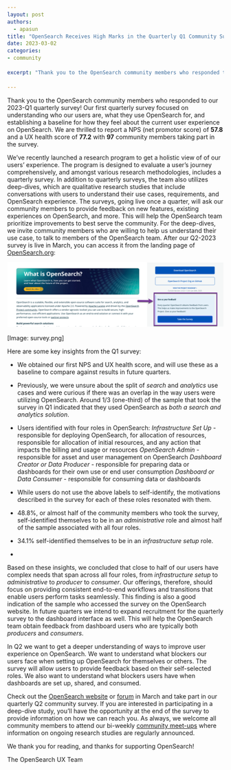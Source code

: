 ```yaml
---
layout: post
authors:
  - apasun
title: "OpenSearch Receives High Marks in the Quarterly Q1 Community Survey"
date: 2023-03-02 
categories:
- community

excerpt: "Thank you to the OpenSearch community members who responded to our 2023-Q1 quarterly survey! Our first quarterly survey focused on understanding who our users are, what they use OpenSearch for, and establishing a baseline for how they feel about the current user experience on OpenSearch. We are thrilled to report a NPS (net promotor score) of **57.8** and a UX health score of **77.2** with **97** community members taking part in the survey."

---
```


Thank you to the OpenSearch community members who responded to our 2023-Q1 quarterly survey! Our first quarterly survey focused on understanding who our users are, what they use OpenSearch for, and establishing a baseline for how they feel about the current user experience on OpenSearch. We are thrilled to report a NPS (net promotor score) of **57.8** and a UX health score of **77.2** with **97** community members taking part in the survey. 

We’ve recently launched a research program to get a holistic view of of our users’ experience. The program is designed to evaluate a user’s journey comprehensively, and amongst various research methodologies, includes a quarterly survey. In addition to quarterly surveys, the team also utilizes deep-dives, which are qualitative research studies that include conversations with users to understand their use cases, requirements, and OpenSearch experience. The surveys, going live once a quarter, will ask our community members to provide feedback on new features, existing experiences on OpenSearch, and more. This will help the OpenSearch team prioritize improvements to best serve the community. For the deep-dives, we invite community members who are willing to help us understand their use case, to talk to members of the OpenSearch team. After our Q2-2023 survey is live in March, you can access it from the landing page of [OpenSearch.org](http://opensearch.org/):

![OpenSearch.org website](../assets/media/blog-images/2023-03-02-q1-survey-results/q1-survey-results.png)

[Image: survey.png]

Here are some key insights from the Q1 survey:

* We obtained our first NPS and UX health score, and will use these as a baseline to compare against results in future quarters.
* Previously, we were unsure about the split of *search* and *analytics* use cases and were curious if there was an overlap in the way users were utilizing OpenSearch. Around 1/3 (one-third) of the sample that took the survey in Q1 indicated that they used OpenSearch as *both a search and analytics solution*. 
* Users identified with four roles in OpenSearch: 
  _Infrastructure Set Up_ - responsible for deploying OpenSearch, for allocation of resources, responsible for allocation of initial resources, and any action that impacts the billing and usage or resources
  _OpenSearch Admin_ - responsible for asset and user management on OpenSearch
  _Dashboard Creator or Data Producer_ - responsible for preparing data or dashboards for their own use or end user consumption
  _Dashboard or Data Consumer_ - responsible for consuming data or dashboards
  
* While users do not use the above labels to self-identify, the motivations described in the survey for each of these roles resonated with them.
* 48.8%, or almost half of the community members who took the survey, self-identified themselves to be in an *administrative* role and almost half of the sample associated with all four roles.
* 34.1% self-identified themselves to be in an *infrastructure setup* role. 
*  

Based on these insights, we concluded that close to half of our users have complex needs that span across all four roles, from *infrastructure setup* to *administrative* to *producer* to *consumer*.  Our offerings, therefore, should focus on providing consistent end-to-end workflows and transitions that enable users perform tasks seamlessly. This finding is also a good indication of the sample who accessed the survey on the OpenSearch website. In future quarters we intend to expand recruitment for the quarterly survey to the dashboard interface as well. This will help the OpenSearch team obtain feedback from dashboard users who are typically both *producers* and *consumers*.
 
In Q2 we want to get a deeper understanding of ways to improve user experience on OpenSearch. We want to understand what blockers our users face when setting up OpenSearch for themselves or others. The survey will allow users to provide feedback based on their self-selected roles. We also want to understand what blockers users have when dashboards are set up, shared, and consumed. 

Check out the [OpenSearch website](https://opensearch.org/) or [forum](https://forum.opensearch.org/) in March and take part in our quarterly Q2 community survey. If you are interested in participating in a deep-dive study, you’ll have the opportunity at the end of the survey to provide information on how we can reach you. As always, we welcome all community members to attend our bi-weekly [community meet-ups](https://forum.opensearch.org/t/opensearch-community-meeting-2023-0328/12531) where information on ongoing research studies are regularly announced. 
 
We thank you for reading, and thanks for supporting OpenSearch!

The OpenSearch UX Team
